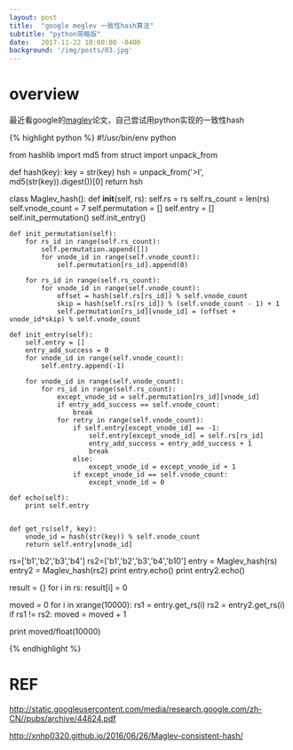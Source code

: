 ```yaml
---
layout: post
title:  "google meglev 一致性hash算法"
subtitle: "python简略版"
date:   2017-11-22 10:00:00 -0400
background: '/img/posts/03.jpg'
---
```


# overview

最近看google的[maglev](http://static.googleusercontent.com/media/research.google.com/zh-CN//pubs/archive/44824.pdf)论文，自己尝试用python实现的一致性hash

{% highlight python %}
#!/usr/bin/env python


from hashlib import md5
from struct import unpack_from

def hash(key):
    key = str(key)
    hsh = unpack_from('>I', md5(str(key)).digest())[0]
    return hsh


class Maglev_hash():
    def __init__(self, rs):
        self.rs = rs
        self.rs_count = len(rs)
        self.vnode_count = 7
        self.permutation = []
        self.entry = []
        self.init_permutation()
        self.init_entry()

    def init_permutation(self):
        for rs_id in range(self.rs_count):
            self.permutation.append([])
            for vnode_id in range(self.vnode_count):
                self.permutation[rs_id].append(0)

        for rs_id in range(self.rs_count):
            for vnode_id in range(self.vnode_count):
                offset = hash(self.rs[rs_id]) % self.vnode_count
                skip = hash(self.rs[rs_id]) % (self.vnode_count - 1) + 1
                self.permutation[rs_id][vnode_id] = (offset + vnode_id*skip) % self.vnode_count
           
    def init_entry(self):
        self.entry = []
        entry_add_success = 0
        for vnode_id in range(self.vnode_count):
            self.entry.append(-1)

        for vnode_id in range(self.vnode_count):
            for rs_id in range(self.rs_count):
                except_vnode_id = self.permutation[rs_id][vnode_id]
                if entry_add_success == self.vnode_count:
                    break
                for retry in range(self.vnode_count):
                    if self.entry[except_vnode_id] == -1:
                        self.entry[except_vnode_id] = self.rs[rs_id]
                        entry_add_success = entry_add_success + 1
                        break
                    else:
                        except_vnode_id = except_vnode_id + 1
                    if except_vnode_id == self.vnode_count:
                        except_vnode_id = 0
  
    def echo(self):
        print self.entry


    def get_rs(self, key):
        vnode_id = hash(str(key)) % self.vnode_count
        return self.entry[vnode_id]


rs=['b1','b2','b3','b4']
rs2=['b1','b2','b3','b4','b10']
entry = Maglev_hash(rs) 
entry2 = Maglev_hash(rs2) 
print entry.echo()
print entry2.echo()

result = {}
for i in rs:
    result[i] = 0

moved = 0
for i in xrange(10000):
    rs1 = entry.get_rs(i)
    rs2 = entry2.get_rs(i)
    if rs1 != rs2:
        moved = moved + 1

print moved/float(10000)
    

{% endhighlight %}


# REF

<http://static.googleusercontent.com/media/research.google.com/zh-CN//pubs/archive/44824.pdf>

<http://xnhp0320.github.io/2016/06/26/Maglev-consistent-hash/>
